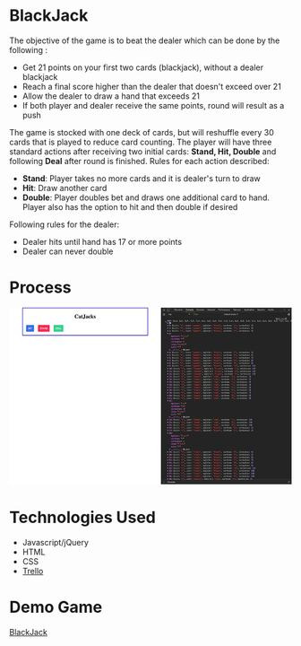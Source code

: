 # BlackJack

The objective of the game is to beat the dealer which can be done by the following :
 - Get 21 points on your first two cards (blackjack), without a dealer blackjack
 - Reach a final score higher than the dealer that doesn't exceed over 21
 - Allow the dealer to draw a hand that exceeds 21
 - If both player and dealer receive the same points, round will result as a push
  
The game is stocked with one deck of cards, but will reshuffle every 30 cards that is played to reduce card counting.
The player will have three standard actions after receiving two initial cards: **Stand, Hit, Double** and following **Deal** after round is finished.
Rules for each action described:
- **Stand**: Player takes no more cards and it is dealer's turn to draw
- **Hit**: Draw another card
- **Double**: Player doubles bet and draws one additional card to hand. Player also has the option to hit and then double if desired

Following rules for the dealer:
- Dealer hits until hand has 17 or more points
- Dealer can never double

# Process
![Blackjack process](https://github.com/linc31/BlackJack/blob/master/process/blackjack_process.gif)

# Technologies Used
- Javascript/jQuery
- HTML
- CSS
- [Trello](https://trello.com/b/887TryzF/proj1blackjack)

# Demo Game
[BlackJack](https://linc31.github.io/BlackJack/)
